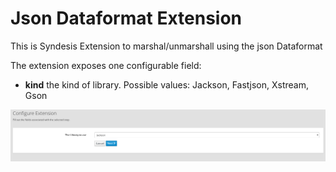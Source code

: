 # Json Dataformat Extension

This is Syndesis Extension to marshal/unmarshall using the json Dataformat

The extension exposes one configurable field:
- **kind** the kind of library. Possible values: Jackson, Fastjson, Xstream, Gson

![Screenshot](screenshot.png)


